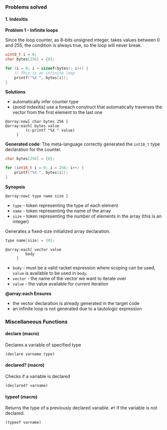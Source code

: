 ### Problems solved

#### 1. Indexitis

**Problem 1 - Infinite loops**

Since the loop counter, as 8-bits unsigned integer, takes values between 0 and 255, the condition is always true, so the loop will never break.

```cpp
uint8_t i = 0;
char bytes[256] = {0};

for (i = 0; i < sizeof(bytes); i++) {
    // This is an infinite loop
    printf("%X ", bytes[i]);
}
```

**Solutions**

* automatically infer counter type
* (avoid indexitis) use a foreach construct that automatically traverses the vector from the first element to the last one

```racket
@array:new[ char bytes 256 ]
@array:each[ bytes value
         (c-printf "%X " value)
     ]
```

**Generated code**: The meta-language correctly generated the `int16_t` type declaration for the counter.

```cpp
char bytes[256] = {0};

for (int16_t i = 0; i < 256; i++) {
    printf("%X ", bytes[i]);
}
```

**Synopsis**
```racket
@array:new[ type name size ]
```

* `type` - token representing the type of each element
* `name` - token representing the name of the array
* `size` - token representing the number of elements in the array (this is an integer)

Generates a fixed-size initialized array declaration.

```cpp
type name[size] = {0};
```

```racket
@array:each[ vector value
         body
     ]

```
* `body` - must be a valid racket expression where scoping can be used, `value` is available to be used in `body`.
* `vector` - the name of the vector we want to iterate over
* `value` - the value available for current iteration

**@array:each Ensures**

* the vector declaration is already generated in the target code
* an infinite loop is not generated due to a tautologic expression


### Miscellaneous Functions

#### declare (macro)

Declares a variable of specified type

```racket
(declare varname type)
```

#### declared? (macro)

Checks if a variable is declared

```racket
(declared? varname)
```

#### typeof (macro)

Returns the type of a previously declared variable. `#f` if the variable is not declared.

```racket
(typeof varname)
```
